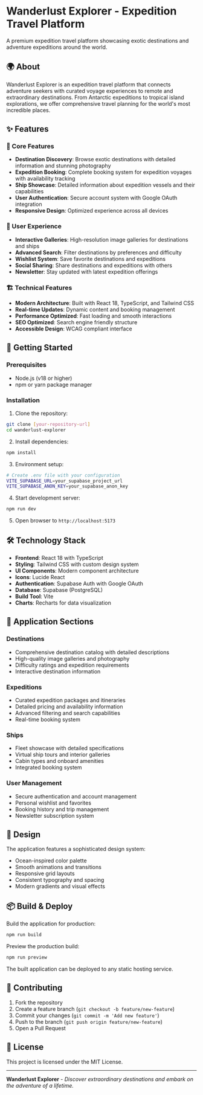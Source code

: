 
# Wanderlust Explorer - Expedition Travel Platform

A premium expedition travel platform showcasing exotic destinations and adventure expeditions around the world.

## 🌍 About

Wanderlust Explorer is an expedition travel platform that connects adventure seekers with curated voyage experiences to remote and extraordinary destinations. From Antarctic expeditions to tropical island explorations, we offer comprehensive travel planning for the world's most incredible places.

## ✨ Features

### 🎯 Core Features
- **Destination Discovery**: Browse exotic destinations with detailed information and stunning photography
- **Expedition Booking**: Complete booking system for expedition voyages with availability tracking
- **Ship Showcase**: Detailed information about expedition vessels and their capabilities
- **User Authentication**: Secure account system with Google OAuth integration
- **Responsive Design**: Optimized experience across all devices

### 🎨 User Experience
- **Interactive Galleries**: High-resolution image galleries for destinations and ships
- **Advanced Search**: Filter destinations by preferences and difficulty
- **Wishlist System**: Save favorite destinations and expeditions
- **Social Sharing**: Share destinations and expeditions with others
- **Newsletter**: Stay updated with latest expedition offerings

### 🏗️ Technical Features
- **Modern Architecture**: Built with React 18, TypeScript, and Tailwind CSS
- **Real-time Updates**: Dynamic content and booking management
- **Performance Optimized**: Fast loading and smooth interactions
- **SEO Optimized**: Search engine friendly structure
- **Accessible Design**: WCAG compliant interface

## 🚀 Getting Started

### Prerequisites
- Node.js (v18 or higher)
- npm or yarn package manager

### Installation

1. Clone the repository:
```bash
git clone [your-repository-url]
cd wanderlust-explorer
```

2. Install dependencies:
```bash
npm install
```

3. Environment setup:
```bash
# Create .env file with your configuration
VITE_SUPABASE_URL=your_supabase_project_url
VITE_SUPABASE_ANON_KEY=your_supabase_anon_key
```

4. Start development server:
```bash
npm run dev
```

5. Open browser to `http://localhost:5173`

## 🛠️ Technology Stack

- **Frontend**: React 18 with TypeScript
- **Styling**: Tailwind CSS with custom design system
- **UI Components**: Modern component architecture
- **Icons**: Lucide React
- **Authentication**: Supabase Auth with Google OAuth
- **Database**: Supabase (PostgreSQL)
- **Build Tool**: Vite
- **Charts**: Recharts for data visualization

## 📱 Application Sections

### Destinations
- Comprehensive destination catalog with detailed descriptions
- High-quality image galleries and photography
- Difficulty ratings and expedition requirements
- Interactive destination information

### Expeditions
- Curated expedition packages and itineraries
- Detailed pricing and availability information
- Advanced filtering and search capabilities
- Real-time booking system

### Ships
- Fleet showcase with detailed specifications
- Virtual ship tours and interior galleries
- Cabin types and onboard amenities
- Integrated booking system

### User Management
- Secure authentication and account management
- Personal wishlist and favorites
- Booking history and trip management
- Newsletter subscription system

## 🎨 Design

The application features a sophisticated design system:
- Ocean-inspired color palette
- Smooth animations and transitions
- Responsive grid layouts
- Consistent typography and spacing
- Modern gradients and visual effects

## 📦 Build & Deploy

Build the application for production:

```bash
npm run build
```

Preview the production build:
```bash
npm run preview
```

The built application can be deployed to any static hosting service.

## 🤝 Contributing

1. Fork the repository
2. Create a feature branch (`git checkout -b feature/new-feature`)
3. Commit your changes (`git commit -m 'Add new feature'`)
4. Push to the branch (`git push origin feature/new-feature`)
5. Open a Pull Request

## 📄 License

This project is licensed under the MIT License.

---

**Wanderlust Explorer** - *Discover extraordinary destinations and embark on the adventure of a lifetime.*
